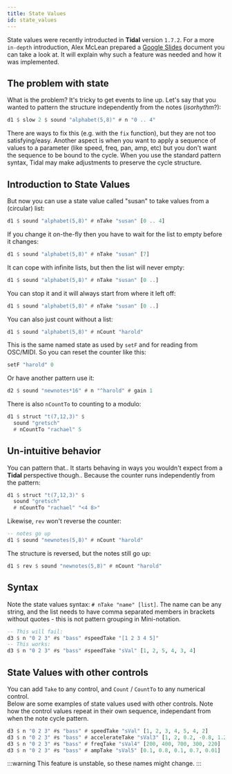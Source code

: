 ```yaml
---
title: State Values
id: state_values
---
```


State values were recently introducted in **Tidal** version `1.7.2`. For a more `in-depth` introduction, Alex McLean prepared a [Google Slides](https://docs.google.com/presentation/d/1Ibrne2zp8qTt6ItXoBv2vEat45-5hPZaeR_hAVK-JEQ/edit#slide=id.p) document you can take a look at. It will explain why such a feature was needed and how it was implemented.

## The problem with state

What is the problem? It's tricky to get events to line up. Let's say that you wanted to pattern the structure independently from the notes (*isorhythm*?):
```haskell
d1 $ slow 2 $ sound "alphabet(5,8)" # n "0 .. 4"
```
There are ways to fix this (e.g. with the `fix` function), but they are not too satisfying/easy. 
Another aspect is when you want to apply a sequence of values to a parameter (like speed, freq, pan, amp, etc) but you don't want the sequence to be bound to the cycle. When you use the standard pattern syntax, Tidal may make adjustments to preserve the cycle structure. 

## Introduction to State Values

But now you can use a state value called "susan" to take values from a (circular) list:
```haskell
d1 $ sound "alphabet(5,8)" # nTake "susan" [0 .. 4]
```
If you change it on-the-fly then you have to wait for the list to empty before it changes:
```haskell
d1 $ sound "alphabet(5,8)" # nTake "susan" [7]
```
It can cope with infinite lists, but then the list will never empty:
```haskell
d1 $ sound "alphabet(5,8)" # nTake "susan" [0 ..]
```
You can stop it and it will always start from where it left off:
```haskell
d1 $ sound "alphabet(5,8)" # nTake "susan" [0 ..]
```
You can also just count without a list:
```haskell
d1 $ sound "alphabet(5,8)" # nCount "harold"
```
This is the same named state as used by `setF` and for reading from OSC/MIDI. So you can reset the counter like this:
```haskell
setF "harold" 0
```

Or have another pattern use it:
```haskell
d2 $ sound "newnotes*16" # n "^harold" # gain 1
```
There is also `nCountTo` to counting to a modulo:
```haskell
d1 $ struct "t(7,12,3)" $
  sound "gretsch"
  # nCountTo "rachael" 5
```

## Un-intuitive behavior

You can pattern that.. It starts behaving in ways you wouldn't expect from a **Tidal** perspective though.. Because the counter runs independently from the pattern:
```haskell
d1 $ struct "t(7,12,3)" $
  sound "gretsch"
  # nCountTo "rachael" "<4 8>"
```

Likewise, `rev` won't reverse the counter:
```haskell
-- notes go up
d1 $ sound "newnotes(5,8)" # nCount "harold"
```

The structure is reversed, but the notes still go up:
```haskell
d1 $ rev $ sound "newnotes(5,8)" # nCount "harold"
```

## Syntax

Note the state values syntax: `# nTake "name" [list]`. The name can be any string, and the list needs to have comma separated members in brackets without quotes - this is not pattern grouping in Mini-notation. 

```haskell 
-- This will fail:
d3 $ n "0 2 3" #s "bass" #speedTake "[1 2 3 4 5]"
-- This works:
d3 $ n "0 2 3" #s "bass" #speedTake "sVal" [1, 2, 5, 4, 3, 4]
```

## State Values with other controls
You can add `Take` to any control, and `Count` / `CountTo` to any numerical control.  
Below are some examples of state values used with other controls. Note how the control values repeat in their own sequence, independant from when the note cycle pattern. 

```haskell
d3 $ n "0 2 3" #s "bass" # speedTake "sVal" [1, 2, 3, 4, 5, 4, 2]
d3 $ n "0 2 3" #s "bass" # accelerateTake "sVal3" [1, 2, 0.2, -0.8, 1.2]
d3 $ n "0 2 3" #s "bass" # freqTake "sVal4" [200, 400, 700, 300, 220]
d3 $ n "0 2 3" #s "bass" # ampTake "sVal5" [0.1, 0.8, 0.1, 0.7, 0.01]
```

:::warning
This feature is unstable, so these names might change.
:::
